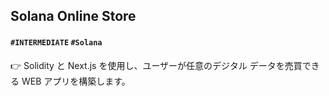 ## Solana Online Store

#### `#INTERMEDIATE` `#Solana`

👉 Solidity と Next.js を使用し、ユーザーが任意のデジタル データを売買できる WEB アプリを構築します。
